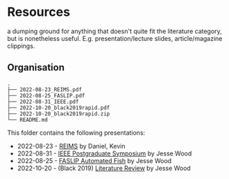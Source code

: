 # Resources 

a dumping ground for anything that doesn't quite fit the literature category, but is nonetheless useful. E.g. presentation/lecture slides, article/magazine clippings.

## Organisation

```
.
├── 2022-08-23_REIMS.pdf
├── 2022-08-25_FASLIP.pdf
├── 2022-08-31_IEEE.pdf
├── 2022-10-20_black2019rapid.pdf
├── 2022-10-20_black2019rapid.zip
└── README.md
```

This folder contains the following presentations: 

- 2022-08-23 - [REIMS](https://github.com/woodRock/fishy-business/blob/main/resources/2022-08-23_REIMS.pdf) by Daniel, Kevin 
- 2022-08-31 - [IEEE Postgraduate Symposium](https://github.com/woodRock/fishy-business/blob/main/resources/2022-08-31_IEEE.pdf) by Jesse Wood
- 2022-08-25 - [FASLIP Automated Fish](https://github.com/woodRock/fishy-business/blob/main/resources/2022-08-25_FASLIP.pdf) by Jesse Wood
- 2022-10-20 - (Black 2019) [Literature Review](https://github.com/woodRock/fishy-business/blob/main/resources/2022-10-20_black2019rapid.pdf) by Jesse Wood